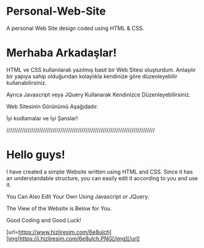 # Personal-Web-Site
A personal Web Site design coded using HTML &amp; CSS.

<h1> Merhaba Arkadaşlar! </h1>

<p>

HTML ve CSS kullanılarak yazılmış basit bir Web Sitesi oluşturdum. 
Anlaşılır bir yapıya sahip olduğundan kolaylıkla kendinize göre düzenleyebilir kullanabilirsiniz.

Ayrıca Javascript veya JQuery Kullanarak Kendinizce Düzenleyebilirsiniz.
  
Web Sitesinin Görünümü Aşağıdadır.

İyi kodlamalar ve İyi Şanslar!

</p>

/////////////////////////////////////////////////////////////////////////////

<h1> Hello guys! </h1>

<p>

I have created a simple Website written using HTML and CSS.
Since it has an understandable structure, you can easily edit it according to you and use it.

You Can Also Edit Your Own Using Javascript or JQuery.

The View of the Website is Below for You.
  
Good Coding and Good Luck!

</p>

[url=https://www.hizliresim.com/6e8ulch][img]https://i.hizliresim.com/6e8ulch.PNG[/img][/url]

